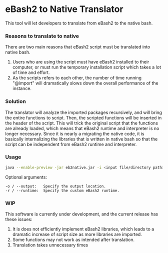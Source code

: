 # eBash2 to Native Translator
This tool will let developers to translate from eBash2 to the native bash.


### Reasons to translate to native
There are two main reasons that eBash2 script must be translated into native bash.

1. Users who are using the script must have eBash2 installed to their computer, or must run the temporary installation script which takes a lot of time and effort.
2. As the scripts refers to each other, the number of time running "@import" will dramatically slows down the overall performance of the instance. 


### Solution
The translator will analyze the imported packages recursively, and will bring the entire functions to script. Then, the scripted functions will be inserted in the header of the script. This will trick the original script that the functions are already loaded, which means that eBash2 runtime and interpreter is no longer necessary.
Since it is nearly a migrating the native code, it is basically internalizing the libraries that is written in native bash so that the script can be independent from eBash2 runtime and interpreter.


### Usage
```bash
java --enable-preview -jar eb2native.jar -i <input file/directory path>
```

Optional arguments:
```
-o / --output:   Specify the output location.
-r / --runtime:  Specify the custom eBash2 runtime.
```


### WIP
This software is currently under development, and the current release has these issues:
1. It is does not efficiently implement eBash2 libraries, which leads to a dramatic increase of script size as more libraries are imported.
2. Some functions may not work as intended after translation.
3. Translation takes unnecessary times
